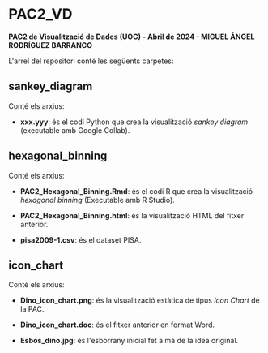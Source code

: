 # PAC2_VD
**PAC2 de Visualització de Dades (UOC) - Abril de 2024 - MIGUEL ÁNGEL RODRÍGUEZ BARRANCO**

L'arrel del repositori conté les següents carpetes:

## sankey_diagram

Conté els arxius:

- **xxx.yyy**: és el codi Python que crea la visualització *sankey diagram* (executable amb Google Collab).


## hexagonal_binning

Conté els arxius:

- **PAC2_Hexagonal_Binning.Rmd**: és el codi R que crea la visualització *hexagonal binning* (Executable amb R Studio).

- **PAC2_Hexagonal_Binning.html**: és la visualització HTML del fitxer anterior.

- **pisa2009-1.csv**: és el dataset PISA.

## icon_chart

Conté els arxius:

- **Dino_icon_chart.png**: és la visualització estàtica de tipus *Icon Chart* de la PAC.

- **Dino_icon_chart.doc**: és el fitxer anterior en format Word.

- **Esbos_dino.jpg**: és l'esborrany inicial fet a mà de la idea original.
